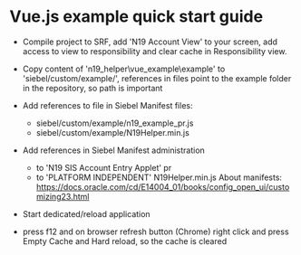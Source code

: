 # Vue.js example quick start guide
* Compile project to SRF, add 'N19 Account View' to your screen, add access to view to responsibility and clear cache in Responsibility view.
* Copy content of 'n19_helper\vue_example\example' to 'siebel/custom/example/', references in files point to the example folder in the repository, so path is important
* Add references to file in Siebel Manifest files:
	* siebel/custom/example/n19_example_pr.js
	* siebel/custom/example/N19Helper.min.js

* Add references in Siebel Manifest administration
	* to 'N19 SIS Account Entry Applet' pr
	* to 'PLATFORM INDEPENDENT' N19Helper.min.js
About manifests: https://docs.oracle.com/cd/E14004_01/books/config_open_ui/customizing23.html

* Start dedicated/reload application
* press f12 and on browser refresh button (Chrome) right click and press Empty Cache and Hard reload, so the cache is cleared
